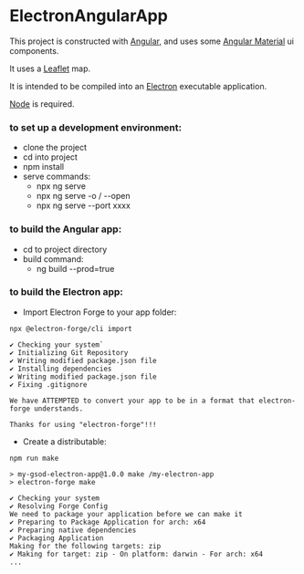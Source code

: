 # ElectronAngularApp

This project is constructed with [Angular](https://angular.io),
and uses some [Angular Material](https://material.angular.io) ui components.

It uses a [Leaflet](https://leafletjs.com) map.

It is intended to be compiled into an [Electron](https://www.electronjs.org) executable application.

[Node](https://nodejs.org) is required.

### to set up a development environment:
- clone the project
- cd into project
- npm install
- serve commands:
  - npx ng serve
  - npx ng serve -o / --open
  - npx ng serve --port xxxx

### to build the Angular app:
- cd to project directory
- build command:
  - ng build --prod=true

### to build the Electron app:

- Import Electron Forge to your app folder:

```
npx @electron-forge/cli import

✔ Checking your system`
✔ Initializing Git Repository
✔ Writing modified package.json file
✔ Installing dependencies
✔ Writing modified package.json file
✔ Fixing .gitignore

We have ATTEMPTED to convert your app to be in a format that electron-forge understands.

Thanks for using "electron-forge"!!!
```

- Create a distributable:

```
npm run make

> my-gsod-electron-app@1.0.0 make /my-electron-app
> electron-forge make

✔ Checking your system
✔ Resolving Forge Config
We need to package your application before we can make it
✔ Preparing to Package Application for arch: x64
✔ Preparing native dependencies
✔ Packaging Application
Making for the following targets: zip
✔ Making for target: zip - On platform: darwin - For arch: x64
...
```
